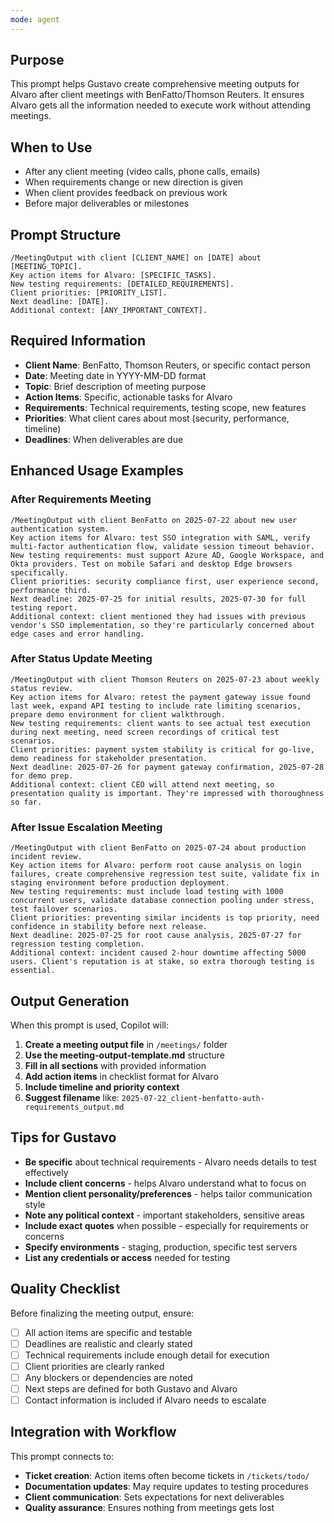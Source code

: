 ```yaml
---
mode: agent
---
```

## Purpose
This prompt helps Gustavo create comprehensive meeting outputs for Alvaro after client meetings with BenFatto/Thomson Reuters. It ensures Alvaro gets all the information needed to execute work without attending meetings.

## When to Use
- After any client meeting (video calls, phone calls, emails)
- When requirements change or new direction is given
- When client provides feedback on previous work
- Before major deliverables or milestones

## Prompt Structure
```
/MeetingOutput with client [CLIENT_NAME] on [DATE] about [MEETING_TOPIC].
Key action items for Alvaro: [SPECIFIC_TASKS].
New testing requirements: [DETAILED_REQUIREMENTS].
Client priorities: [PRIORITY_LIST].
Next deadline: [DATE].
Additional context: [ANY_IMPORTANT_CONTEXT].
```

## Required Information
- **Client Name**: BenFatto, Thomson Reuters, or specific contact person
- **Date**: Meeting date in YYYY-MM-DD format
- **Topic**: Brief description of meeting purpose
- **Action Items**: Specific, actionable tasks for Alvaro
- **Requirements**: Technical requirements, testing scope, new features
- **Priorities**: What client cares about most (security, performance, timeline)
- **Deadlines**: When deliverables are due

## Enhanced Usage Examples

### After Requirements Meeting
```
/MeetingOutput with client BenFatto on 2025-07-22 about new user authentication system.
Key action items for Alvaro: test SSO integration with SAML, verify multi-factor authentication flow, validate session timeout behavior.
New testing requirements: must support Azure AD, Google Workspace, and Okta providers. Test on mobile Safari and desktop Edge browsers specifically.
Client priorities: security compliance first, user experience second, performance third.
Next deadline: 2025-07-25 for initial results, 2025-07-30 for full testing report.
Additional context: client mentioned they had issues with previous vendor's SSO implementation, so they're particularly concerned about edge cases and error handling.
```

### After Status Update Meeting
```
/MeetingOutput with client Thomson Reuters on 2025-07-23 about weekly status review.
Key action items for Alvaro: retest the payment gateway issue found last week, expand API testing to include rate limiting scenarios, prepare demo environment for client walkthrough.
New testing requirements: client wants to see actual test execution during next meeting, need screen recordings of critical test scenarios.
Client priorities: payment system stability is critical for go-live, demo readiness for stakeholder presentation.
Next deadline: 2025-07-26 for payment gateway confirmation, 2025-07-28 for demo prep.
Additional context: client CEO will attend next meeting, so presentation quality is important. They're impressed with thoroughness so far.
```

### After Issue Escalation Meeting
```
/MeetingOutput with client BenFatto on 2025-07-24 about production incident review.
Key action items for Alvaro: perform root cause analysis on login failures, create comprehensive regression test suite, validate fix in staging environment before production deployment.
New testing requirements: must include load testing with 1000 concurrent users, validate database connection pooling under stress, test failover scenarios.
Client priorities: preventing similar incidents is top priority, need confidence in stability before next release.
Next deadline: 2025-07-25 for root cause analysis, 2025-07-27 for regression testing completion.
Additional context: incident caused 2-hour downtime affecting 5000 users. Client's reputation is at stake, so extra thorough testing is essential.
```

## Output Generation
When this prompt is used, Copilot will:

1. **Create a meeting output file** in `/meetings/` folder
2. **Use the meeting-output-template.md** structure
3. **Fill in all sections** with provided information
4. **Add action items** in checklist format for Alvaro
5. **Include timeline and priority context**
6. **Suggest filename** like: `2025-07-22_client-benfatto-auth-requirements_output.md`

## Tips for Gustavo
- **Be specific** about technical requirements - Alvaro needs details to test effectively
- **Include client concerns** - helps Alvaro understand what to focus on
- **Mention client personality/preferences** - helps tailor communication style
- **Note any political context** - important stakeholders, sensitive areas
- **Include exact quotes** when possible - especially for requirements or concerns
- **Specify environments** - staging, production, specific test servers
- **List any credentials or access** needed for testing

## Quality Checklist
Before finalizing the meeting output, ensure:
- [ ] All action items are specific and testable
- [ ] Deadlines are realistic and clearly stated
- [ ] Technical requirements include enough detail for execution
- [ ] Client priorities are clearly ranked
- [ ] Any blockers or dependencies are noted
- [ ] Next steps are defined for both Gustavo and Alvaro
- [ ] Contact information is included if Alvaro needs to escalate

## Integration with Workflow
This prompt connects to:
- **Ticket creation**: Action items often become tickets in `/tickets/todo/`
- **Documentation updates**: May require updates to testing procedures
- **Client communication**: Sets expectations for next deliverables
- **Quality assurance**: Ensures nothing from meetings gets lost
